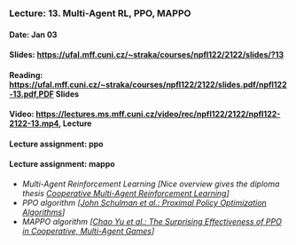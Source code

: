 ### Lecture: 13. Multi-Agent RL, PPO, MAPPO
#### Date: Jan 03
#### Slides: https://ufal.mff.cuni.cz/~straka/courses/npfl122/2122/slides/?13
#### Reading: https://ufal.mff.cuni.cz/~straka/courses/npfl122/2122/slides.pdf/npfl122-13.pdf,PDF Slides
#### Video: https://lectures.ms.mff.cuni.cz/video/rec/npfl122/2122/npfl122-2122-13.mp4, Lecture
#### Lecture assignment: ppo
#### Lecture assignment: mappo

- _Multi-Agent Reinforcement Learning [Nice overview gives the diploma thesis [Cooperative Multi-Agent Reinforcement Learning](https://dspace.cuni.cz/handle/20.500.11956/127431)]_
- _PPO algorithm [[John Schulman et al.: Proximal Policy Optimization Algorithms](https://arxiv.org/abs/1707.06347)]_
- _MAPPO algorithm [[Chao Yu et al.: The Surprising Effectiveness of PPO in Cooperative, Multi-Agent Games](https://arxiv.org/abs/2103.01955)]_
